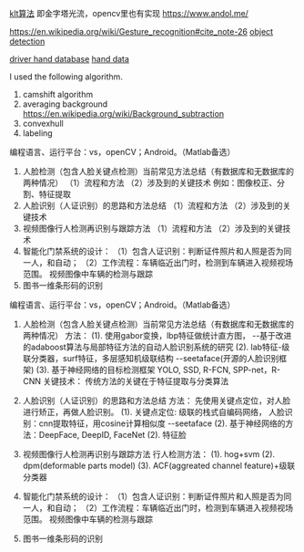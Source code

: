 [klt算法](http://cecas.clemson.edu/~stb/klt/)
即金字塔光流，opencv里也有实现
https://www.andol.me/

https://en.wikipedia.org/wiki/Gesture_recognition#cite_note-26
[object detection](https://mp.weixin.qq.com/s?__biz=MjM5NDE4MTc2OA==&mid=2447696536&idx=1&sn=53e7cb75d700aebd181c4803886bd59a&pass_ticket=OniSPg2DcZZh%2BWuC9s2PEoZ3qUu1prybnFJ1FKTGMQlezxg8yj2kehHlHxL%2F2EDn)

[driver hand database]( http://cvrr.ucsd.edu/vivachallenge/index.php/hands/hand-detection/)
[hand data](http://www.idiap.ch/resource/gestures/)

I used the following algorithm.

1. camshift algorithm
2. averaging background   https://en.wikipedia.org/wiki/Background_subtraction
3. convexhull 
4. labeling


编程语言、运行平台：vs，openCV；Android。（Matlab备选）
1. 人脸检测（包含人脸关键点检测）当前常见方法总结（有数据库和无数据库的两种情况）
（1）流程和方法
（2）涉及到的关键技术
例如：图像校正、分割、特征提取
2. 人脸识别（人证识别）的思路和方法总结
（1）流程和方法
（2）涉及到的关键技术
3. 视频图像行人检测再识别与跟踪方法
（1）流程和方法
（2）涉及到的关键技术
4. 智能化门禁系统的设计：
（1）包含人证识别：判断证件照片和人照是否为同一人，和自动；
（2）工作流程：车辆临近出门时，检测到车辆进入视频视场范围。
视频图像中车辆的检测与跟踪
5. 图书一维条形码的识别


编程语言、运行平台：vs，openCV；Android。（Matlab备选）
1. 人脸检测（包含人脸关键点检测）当前常见方法总结（有数据库和无数据库的两种情况）
方法：
    (1). 使用gabor变换，lbp特征做统计直方图， --基于改进的adaboost算法与局部特征方法的自动人脸识别系统的研究
    (2). lab特征-级联分类器，surf特征，多层感知机级联结构  --seetaface(开源的人脸识别框架)
    (3). 基于神经网络的目标检测框架 YOLO, SSD, R-FCN, SPP-net，R-CNN
关键技术：
    传统方法的关键在于特征提取与分类算法

2. 人脸识别（人证识别）的思路和方法总结
方法：
    先使用关键点定位，对人脸进行矫正，再做人脸识别。
    (1). 关键点定位: 级联的栈式自编码网络， 人脸识别：cnn提取特征，用cosine计算相似度 --seetaface
    (2). 基于神经网络的方法：DeepFace, DeepID, FaceNet
    (2). 特征脸

3. 视频图像行人检测再识别与跟踪方法
行人检测方法：
    (1). hog+svm
    (2). dpm(deformable parts model)
    (3). ACF(aggreated channel feature)+级联分类器

4. 智能化门禁系统的设计：
（1）包含人证识别：判断证件照片和人照是否为同一人，和自动；
（2）工作流程：车辆临近出门时，检测到车辆进入视频视场范围。
视频图像中车辆的检测与跟踪
5. 图书一维条形码的识别

